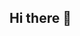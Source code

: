 ## Hi there 👋

<!DOCTYPE html>
<html lang="en">
  <head>
    <title>${biembenidos}</title>
    <link rel="icon" type="image/x-icon" href="./assets/favicon.ico" />
    <meta charset="utf-8" />
    <meta name="viewport" content="width=device-width, initial-scale=1" />
  </head>

  <body></body>
</html>
